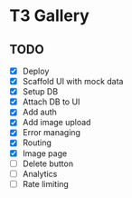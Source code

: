 # T3 Gallery

## TODO

- [x] Deploy
- [x] Scaffold UI with mock data
- [x] Setup DB
- [x] Attach DB to UI
- [x] Add auth
- [x] Add image upload
- [x] Error managing
- [x] Routing
- [x] Image page
- [ ] Delete button
- [ ] Analytics
- [ ] Rate limiting
